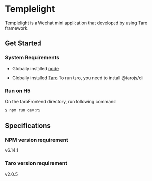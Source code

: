 # Templelight

Templelight is a Wechat mini application that developed by using Taro framework.

## Get Started

### System Requirements

* Globally installed [node](https://nodejs.org/en/)

* Globally installed [Taro](https://taro-docs.jd.com/taro/docs/README.html)
  To run taro, you need to install @tarojs/cli 

### Run on H5
On the taroFrontend directory, run following command
```sh
$ npm run dev:h5
```
## Specifications

### NPM version requirement
v6.14.1

### Taro version requirement
v2.0.5
